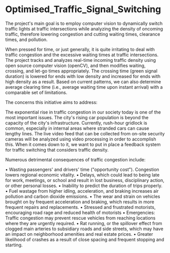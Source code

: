# Optimised_Traffic_Signal_Switching
The project's main goal is to employ computer vision to dynamically switch traffic lights at traffic intersections while analyzing the density of oncoming traffic, therefore lowering congestion and cutting waiting times, clearance times, and pollution.

When pressed for time, or just generally, it is quite irritating to deal with traffic congestion and the excessive waiting times at traffic intersections.
The project tracks and analyzes real-time incoming traffic density using open source computer vision (openCV), and then modifies waiting, crossing, and let-go times appropriately. The crossing time (green signal duration) is lowered for ends with low density and increased for ends with high density as a result. Based on current patterns, we can also determine average clearing time (i.e., average waiting time upon instant arrival) with a comparable set of limitations.

The concerns this initiative aims to address:

The exponential rise in traffic congestion in our society today is one of the most important issues. The city's rising car population is beyond the capacity of the city's infrastructure. Currently, rush-hour gridlock is common, especially in internal areas where stranded cars can cause lengthy lines. The live video feed that can be collected from on-site security cameras will be analyzed using video processing in order to accomplish this. When it comes down to it, we want to put in place a feedback system for traffic switching that considers traffic density.

Numerous detrimental consequences of traffic congestion include:

• Wasting passengers' and drivers' time ("opportunity cost"). Congestion lowers regional economic vitality.
• Delays, which could lead to being late for work, meetings, or school and result in lost business, disciplinary action, or other personal losses.
• Inability to predict the duration of trips properly.
• Fuel wastage from higher idling, acceleration, and braking increases air pollution and carbon dioxide emissions.
• The wear and strain on vehicles brought on by frequent acceleration and braking, which results in more frequent repairs and replacements.
•	Stressed and frustrated motorists, encouraging road rage and reduced health of motorists
• Emergencies: Traffic congestion may prevent rescue vehicles from reaching locations where they are urgently required.
• Rat running, or the spillover effect from clogged main arteries to subsidiary roads and side streets, which may have an impact on neighborhood amenities and real estate prices.
• Greater likelihood of crashes as a result of close spacing and frequent stopping and starting.

